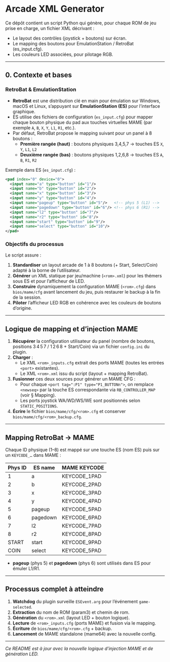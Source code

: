 # Arcade XML Generator

Ce dépôt contient un script Python qui génère, pour chaque ROM de jeu prise en charge, un fichier XML décrivant :

- Le layout des contrôles (joystick + boutons) sur écran.
- Le mapping des boutons pour EmulationStation / RetroBat (es_input.cfg).
- Les couleurs LED associées, pour pilotage RGB.

---

## 0. Contexte et bases

### RetroBat & EmulationStation

- **RetroBat** est une distribution clé en main pour émulation sur Windows, macOS et Linux, s’appuyant sur **EmulationStation (ES)** pour l’interface graphique.
- ES utilise des fichiers de configuration (`es_input.cfg`) pour mapper chaque bouton physique du pad aux touches virtuelles MAME (par exemple `A`, `B`, `X`, `Y`, `L1`, `R1`, etc.).
- Par défaut, RetroBat propose le mapping suivant pour un panel à 8 boutons :
  - **Première rangée (haut)** : boutons physiques 3,4,5,7 → touches ES `X`, `Y`, `L1`, `L2`
  - **Deuxième rangée (bas)** : boutons physiques 1,2,6,8 → touches ES `A`, `B`, `R1`, `R2`

Exemple dans ES (`es_input.cfg`) :
```xml
<pad index="0" device="0">
  <input name="a" type="button" id="1"/>
  <input name="b" type="button" id="2"/>
  <input name="x" type="button" id="3"/>
  <input name="y" type="button" id="4"/>
  <input name="pageup" type="button" id="5"/>   <!-- phys 5 (L1) -->
  <input name="pagedown" type="button" id="6"/> <!-- phys 6 (R1) -->
  <input name="l2" type="button" id="7"/>
  <input name="r2" type="button" id="8"/>
  <input name="start" type="button" id="9"/>
  <input name="select" type="button" id="10"/>
</pad>
```

### Objectifs du processus

Le script assure :

1. **Standardiser** un layout arcade de 1 à 8 boutons (+ Start, Select/Coin) adapté à la borne de l’utilisateur.
2. **Générer** un XML statique par jeu/machine (`<rom>.xml`) pour les thémers sous ES et pour l’afficheur de LED.
3. **Construire** dynamiquement la configuration MAME (`<rom>.cfg`) dans `bios/mame/cfg` avant lancement du jeu, puis restaurer le backup à la fin de la session.
4. **Piloter** l’afficheur LED RGB en cohérence avec les couleurs de boutons d’origine.

---

## Logique de mapping et d’injection MAME

1. **Récupérer** la configuration utilisateur du panel (nombre de boutons, positions 3 4 5 7 / 1 2 6 8 + Start/Coin) via un fichier `config.ini` du plugin.
2. **Charger** :
   - Le XML `<rom>_inputs.cfg` extrait des ports MAME (toutes les entrées `<port>` existantes).
   - Le XML `<rom>.xml` issu du script (layout + mapping RetroBat).  
3. **Fusionner** ces deux sources pour générer un MAME CFG :
   - Pour chaque `<port tag=":P1" type="P1_BUTTONn">`, on remplace `<newseq>` par la touche ES correspondante via `RB_CONTROLLER_MAP` (voir § Mapping).  
   - Les ports joystick WA/WD/WS/WE sont positionnés selon `STATIC_POSITIONS`.  
4. **Écrire** le fichier `bios/mame/cfg/<rom>.cfg` et conserver `bios/mame/cfg/<rom>_backup.cfg`.

---

## Mapping RetroBat → MAME

Chaque ID physique (1–8) est mappé sur une touche ES (nom ES) puis sur un `KEYCODE_…` dans MAME :

| Phys ID | ES name   | MAME KEYCODE      |
| ------- | --------- | ----------------- |
| 1       | a         | KEYCODE_1PAD      |
| 2       | b         | KEYCODE_2PAD      |
| 3       | x         | KEYCODE_3PAD      |
| 4       | y         | KEYCODE_4PAD      |
| 5       | pageup    | KEYCODE_5PAD      |
| 6       | pagedown  | KEYCODE_6PAD      |
| 7       | l2        | KEYCODE_7PAD      |
| 8       | r2        | KEYCODE_8PAD      |
| START   | start     | KEYCODE_9PAD      |
| COIN    | select    | KEYCODE_5PAD      |

- **pageup** (phys 5) et **pagedown** (phys 6) sont utilisés dans ES pour émuler L1/R1.
---

## Processus complet à atteindre

1. **Watchdog** du plugin surveille `ESEvent.arg` pour l’événement `game-selected`.
2. **Extraction** du nom de ROM (param3) et chemin de rom.
3. **Génération** du `<rom>.xml` (layout LED + bouton logique).
4. **Lecture** de `<rom>_inputs.cfg` (ports MAME) et fusion via le mapping.
5. **Écriture** de `bios/mame/cfg/<rom>.cfg` + backup.
6. **Lancement** de MAME standalone (mame64) avec la nouvelle config.

---

*Ce README est à jour avec la nouvelle logique d’injection MAME et de génération LED.*

